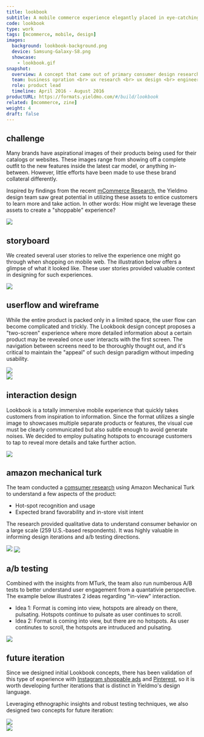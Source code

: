 ```yaml
---
title: lookbook
subtitle: A mobile commerce experience elegantly placed in eye-catching, interactive brand context that helps product showcase and drives user engagement. 
code: lookbook
type: work
tags: [mcommerce, mobile, design]
images:
  background: lookbook-background.png
  device: Samsung-Galaxy-S8.png
  showcase: 
    - lookbook.gif
snapshot:
  overview: A concept that came out of primary consumer design research on how people discover and purchase brands/products, Lookbook presents a group of products in their natural setting (a room of furniture, a model wearing clothing items, etc.), and allows individual items to be clicked to explore more within the format.
  team: business opration <br> ux research <br> ux design <br> engineering <br> a/b testing <br> data insights
  role: product lead
  timeline: April 2016 - August 2016
productURL: https://formats.yieldmo.com/#/build/lookbook
related: [mcommerce, zine]
weight: 4
draft: false
---
```


## challenge

Many brands have aspirational images of their products being used for their catalogs or websites. These images range from showing off a complete outfit to the new features inside the latest car model, or anything in-between. However, little efforts have been made to use these brand collateral differently. 

Inspired by findings from the recent [mCommerce Research](/work/mobile-commerce-research/), the Yieldmo design team saw great potential in utilizing these assets to entice customers to learn more and take action. In other words: How might we leverage these assets to create a "shoppable" experience?

<div><img src="/work/lookbook/versatility.jpg"></div>

## storyboard

We created several user stories to relive the experience one might go through when shopping on mobile web. The illustration below offers a glimpse of what it looked like. These user stories provided valuable context in designing for such experiences.

<div><img src="/work/lookbook/lookbook-storyboard.jpg"></div>

## userflow and wireframe 

While the entire product is packed only in a limited space, the user flow can become complicated and trickly. The Lookbook design concept proposes a "two-screen" experience where more detailed information about a certain product may be revealed once user interacts with the first screen. The navigation between screens need to be thoroughly thought out, and it's critical to maintain the "appeal" of such design paradigm without impeding usability. 

<div><img src="/work/lookbook/userflow.jpg"></div>
<div><img src="/work/lookbook/wireframe.png"></div>


## interaction design

Lookbook is a totally immersive mobile experience that quickly takes customers from inspiration to information. Since the format utilizes a single image to showcases multiple separate products or features, the visual cue must be clearly communicated but also subtle enough to avoid generate noises. We decided to employ pulsating hotspots to encourage customers to tap to reveal more details and take further action. 

<div><img src="/work/lookbook/interactions.png"></div>

## amazon mechanical turk

The team conducted a [comsumer research](https://www.surveymonkey.com/r/LookbookMTurkPreview) using Amazon Mechanical Turk to understand a few aspects of the product:

- Hot-spot recognition and usage
- Expected brand favorability and in-store visit intent

The research provided qualitative data to understand consumer behavior on a large scale (259 U.S.-based respondents). It was highly valuable in informing design iterations and a/b testing directions. 

<div class="double clearfix">
	<img src="/work/lookbook/mturk-1.jpg">
	<img style="vertical-align: bottom;" src="/work/lookbook/mturk-3.jpg">
</div>


## a/b testing

Combined with the insights from MTurk, the team also run numberous A/B tests to better understand user engagement from a quantativie perspective. The example below illustrates 2 ideas regarding "in-view" interaction.

- Idea 1: Format is coming into view, hotspots are already on there, pulsating. Hotspots continue to pulsate as user continues to scroll.
- Idea 2: Format is coming into view, but there are no hotspots. As user continutes to scroll, the hotspots are intruduced and pulsating.

<div><img src="/work/lookbook/ab-test.jpg"></div>


## future iteration

Since we designed initial Lookbook concepts, there has been validation of this type of experience with [Instagram shoppable ads](http://www.adweek.com/digital/retailers-can-now-make-instagram-posts-much-more-shoppable/) and [Pinterest](https://blog.pinterest.com/en/search-outside-box-new-pinterest-visual-discovery-tools), so it is worth developing further iterations that is distinct in Yieldmo's design language.

Leveraging ethnographic insights and robust testing techniques, we also designed two concepts for future iteration:

<div><img src="/work/lookbook/slider.jpg"></div>
<div><img src="/work/lookbook/payment.jpg"></div>
